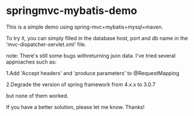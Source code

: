 # springmvc-mybatis-demo
This is a simple demo using spring-mvc+mybatis+mysql+maven.

To try it, you can simply filled in the database host, port and db name in the 'mvc-dispatcher-servlet.xml' file.

note: 
There's still some bugs withreturning json data. I've tried several approaches such as:

  1.Add 'Accept headers' and 'produce parameters' to @RequestMapping
  
  2.Degrade the version of spring framework from 4.x.x to 3.0.7
  
but none of them worked.

If you have a better solution, please let me know. Thanks!
